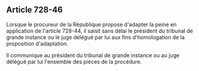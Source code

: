 Article 728-46
----
Lorsque le procureur de la République propose d'adapter la peine en application
de l'article 728-44, il saisit sans délai le président du tribunal de grande
instance ou le juge délégué par lui aux fins d'homologation de la proposition
d'adaptation.

Il communique au président du tribunal de grande instance ou au juge délégué par
lui l'ensemble des pièces de la procédure.
